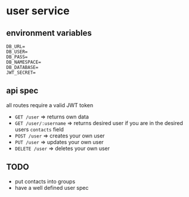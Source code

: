 # user service

## environment variables

```env
DB_URL=
DB_USER=
DB_PASS=
DB_NAMESPACE=
DB_DATABASE=
JWT_SECRET=
```

## api spec

all routes require a valid JWT token

- `GET /user` => returns own data
- `GET /user/:username` => returns desired user if you are in the desired users `contacts` field
- `POST /user` => creates your own user
- `PUT /user` => updates your own user
- `DELETE /user` => deletes your own user

## TODO

- put contacts into groups
- have a well defined user spec
